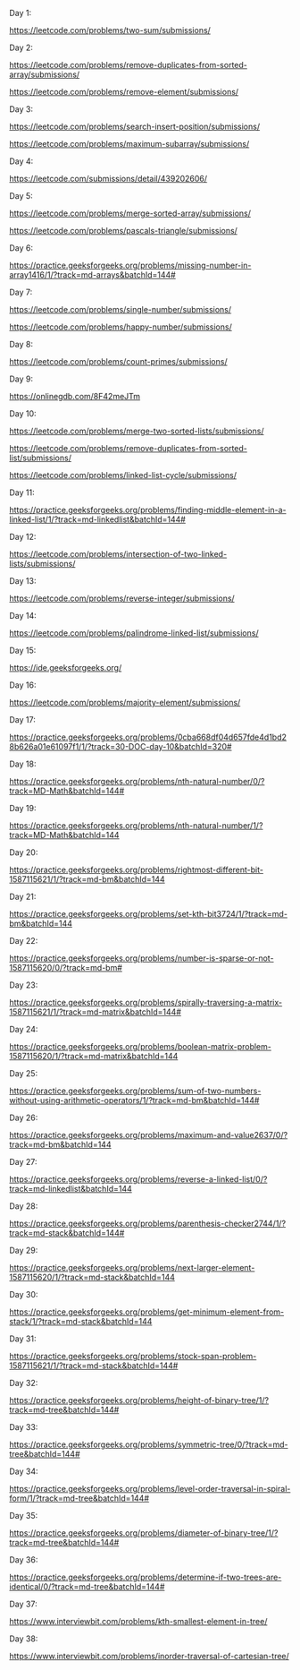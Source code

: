 Day 1:

https://leetcode.com/problems/two-sum/submissions/

Day 2:

https://leetcode.com/problems/remove-duplicates-from-sorted-array/submissions/

https://leetcode.com/problems/remove-element/submissions/

Day 3:

https://leetcode.com/problems/search-insert-position/submissions/

https://leetcode.com/problems/maximum-subarray/submissions/

Day 4:

https://leetcode.com/submissions/detail/439202606/

Day 5:

https://leetcode.com/problems/merge-sorted-array/submissions/

https://leetcode.com/problems/pascals-triangle/submissions/

Day 6:

https://practice.geeksforgeeks.org/problems/missing-number-in-array1416/1/?track=md-arrays&batchId=144#

Day 7:

https://leetcode.com/problems/single-number/submissions/

https://leetcode.com/problems/happy-number/submissions/

Day 8:

https://leetcode.com/problems/count-primes/submissions/

Day 9:

https://onlinegdb.com/8F42meJTm

Day 10:

https://leetcode.com/problems/merge-two-sorted-lists/submissions/

https://leetcode.com/problems/remove-duplicates-from-sorted-list/submissions/

https://leetcode.com/problems/linked-list-cycle/submissions/

Day 11:

https://practice.geeksforgeeks.org/problems/finding-middle-element-in-a-linked-list/1/?track=md-linkedlist&batchId=144#

Day 12:

https://leetcode.com/problems/intersection-of-two-linked-lists/submissions/

Day 13:

https://leetcode.com/problems/reverse-integer/submissions/

Day 14:

https://leetcode.com/problems/palindrome-linked-list/submissions/

Day 15:

https://ide.geeksforgeeks.org/

Day 16:

https://leetcode.com/problems/majority-element/submissions/

Day 17:

https://practice.geeksforgeeks.org/problems/0cba668df04d657fde4d1bd28b626a01e61097f1/1/?track=30-DOC-day-10&batchId=320#

Day 18:

https://practice.geeksforgeeks.org/problems/nth-natural-number/0/?track=MD-Math&batchId=144#

Day 19:

https://practice.geeksforgeeks.org/problems/nth-natural-number/1/?track=MD-Math&batchId=144

Day 20:

https://practice.geeksforgeeks.org/problems/rightmost-different-bit-1587115621/1/?track=md-bm&batchId=144

Day 21:

https://practice.geeksforgeeks.org/problems/set-kth-bit3724/1/?track=md-bm&batchId=144

Day 22:

https://practice.geeksforgeeks.org/problems/number-is-sparse-or-not-1587115620/0/?track=md-bm#

Day 23:

https://practice.geeksforgeeks.org/problems/spirally-traversing-a-matrix-1587115621/1/?track=md-matrix&batchId=144#

Day 24:

https://practice.geeksforgeeks.org/problems/boolean-matrix-problem-1587115620/1/?track=md-matrix&batchId=144

Day 25:

https://practice.geeksforgeeks.org/problems/sum-of-two-numbers-without-using-arithmetic-operators/1/?track=md-bm&batchId=144#

Day 26:

https://practice.geeksforgeeks.org/problems/maximum-and-value2637/0/?track=md-bm&batchId=144

Day 27:

https://practice.geeksforgeeks.org/problems/reverse-a-linked-list/0/?track=md-linkedlist&batchId=144

Day 28:

https://practice.geeksforgeeks.org/problems/parenthesis-checker2744/1/?track=md-stack&batchId=144#

Day 29:

https://practice.geeksforgeeks.org/problems/next-larger-element-1587115620/1/?track=md-stack&batchId=144

Day 30:

https://practice.geeksforgeeks.org/problems/get-minimum-element-from-stack/1/?track=md-stack&batchId=144 

Day 31:

https://practice.geeksforgeeks.org/problems/stock-span-problem-1587115621/1/?track=md-stack&batchId=144#

Day 32:

https://practice.geeksforgeeks.org/problems/height-of-binary-tree/1/?track=md-tree&batchId=144#

Day 33:

https://practice.geeksforgeeks.org/problems/symmetric-tree/0/?track=md-tree&batchId=144#

Day 34:

https://practice.geeksforgeeks.org/problems/level-order-traversal-in-spiral-form/1/?track=md-tree&batchId=144#

Day 35:

https://practice.geeksforgeeks.org/problems/diameter-of-binary-tree/1/?track=md-tree&batchId=144#

Day 36:

https://practice.geeksforgeeks.org/problems/determine-if-two-trees-are-identical/0/?track=md-tree&batchId=144#

Day 37:

https://www.interviewbit.com/problems/kth-smallest-element-in-tree/

Day 38:

https://www.interviewbit.com/problems/inorder-traversal-of-cartesian-tree/
